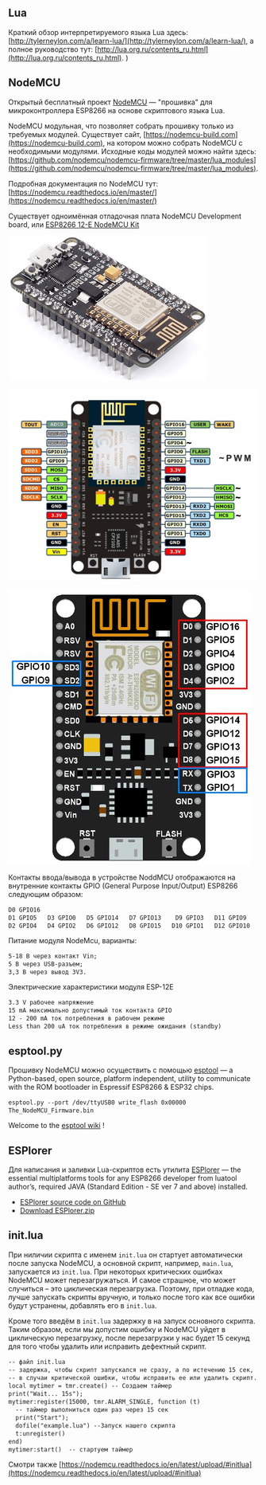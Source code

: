 ## Lua

Краткий обзор интерпретируемого языка Lua здесь: [http://tylerneylon.com/a/learn-lua/](http://tylerneylon.com/a/learn-lua/),
а полное руководство тут: [http://lua.org.ru/contents_ru.html](http://lua.org.ru/contents_ru.html).
)

## NodeMCU

Открытый бесплатный проект [NodeMCU](https://github.com/nodemcu/nodemcu-firmware) — "прошивка" для микроконтроллера ESP8266 на основе скриптового языка Lua. 

NodeMCU модульная, что позволяет собрать прошивку только из требуемых модулей.
Существует сайт, [https://nodemcu-build.com](https://nodemcu-build.com), на котором можно собрать NodeMCU с необходимыми модулями. 
Исходные коды модулей можно найти здесь:[https://github.com/nodemcu/nodemcu-firmware/tree/master/lua_modules](https://github.com/nodemcu/nodemcu-firmware/tree/master/lua_modules).

Подробная документация по NodeMCU тут: [https://nodemcu.readthedocs.io/en/master/](https://nodemcu.readthedocs.io/en/master/)

Существует одноимённая отладочная плата NodeMCU Development board, или [ESP8266 12-E NodeMCU Kit](https://www.nodemcu.com/index_en.html)

![NodeMCU Development board appearance](images/NodeMCUv1.0-kit.jpg)

![NodeMCU Development board pinout](images/NodeMCUv1.0-pinout.jpg)
    
![NodeMCU Development board GPIOs](images/NodeMCUv1.0-GPIOs.jpg)

Контакты ввода/вывода в устройстве NoddMCU отображаются на внутренние контакты GPIO (General Purpose Input/Output) ESP8266 следующим образом:
```
D0 GPIO16
D1 GPIO5   D3 GPIO0   D5 GPIO14   D7 GPIO13    D9 GPIO3   D11 GPIO9     
D2 GPIO4   D4 GPIO2   D6 GPIO12   D8 GPIO15   D10 GPIO1   D12 GPIO10 
```

Питание модуля NodeMcu, варианты:
```
5-18 В через контакт Vin;
5 В через USB-разъем;
3,3 В через вывод 3V3.
```

Электрические характеристики модуля ESP-12E
```
3.3 V рабочее напряжение
15 mA максимально допустимый ток контакта GPIO
12 - 200 mA ток потребления в рабочем режиме
Less than 200 uA ток потребления в режиме ожидания (standby)
```

## esptool.py

Прошивку NodeMCU можно осуществить с помощью [esptool](https://github.com/espressif/esptool) — а Python-based, open source, platform independent, utility to communicate with the ROM bootloader in Espressif ESP8266 & ESP32 chips.
```
esptool.py --port /dev/ttyUSB0 write_flash 0x00000 The_NodeMCU_Firmware.bin

```
Welcome to the [esptool wiki](https://github.com/espressif/esptool/wiki) !

## ESPlorer

Для написания и заливки Lua-скриптов есть утилита [ESPlorer](http://esp8266.ru/esplorer/) — the essential multiplatforms tools for any ESP8266 developer from luatool author’s, required JAVA (Standard Edition - SE ver 7 and above) installed.
- [ESPlorer source code on GitHub](https://github.com/4refr0nt/ESPlorer)
- [Download ESPlorer.zip](http://esp8266.ru/esplorer-latest/?f=ESPlorer.zip)

## init.lua

При ниличии скрипта с именем ``init.lua`` он стартует автоматически после запуска NodeMCU, а основной скрипт, например, ``main.lua``, запускается из ``init.lua``. При некоторых критических ошибках NodeMCU может перезагружаться. И самое страшное, что может случиться – это циклическая перезагрузка. Поэтому, при отладке кода, лучше запускать скрипты вручную, и только после того как все ошибки будут устранены, добавлять его в ``init.lua``.

Кроме того введём в ``init.lua`` задержку в на запуск основного скрипта. Таким образом, если мы допустим ошибку и NodeMCU уйдет в циклическую перезагрузку, после перезагрузки у нас будет 15 секунд для того чтобы удалить или исправить дефектный скрипт.
```
-- файл init.lua
-- задержка, чтобы скрипт запускался не сразу, а по истечению 15 сек, 
-- в случаи критической ошибки, чтобы исправить ее или удалить скрипт.
local mytimer = tmr.create() -- Создаем таймер
print("Wait... 15s"); 
mytimer:register(15000, tmr.ALARM_SINGLE, function (t) 
  -- таймер выполниться один раз через 15 сек 
  print("Start");
  dofile("example.lua") --Запуск нашего скрипта 
  t:unregister()
end)
mytimer:start()  -- стартуем таймер
```
Смотри также [https://nodemcu.readthedocs.io/en/latest/upload/#initlua](https://nodemcu.readthedocs.io/en/latest/upload/#initlua)
